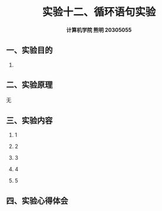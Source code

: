 <h1>
    <center>
        实验十二、循环语句实验
    </center>
</h1>
<h4>
    <center>
        计算机学院 熊明 20305055
    </center>
</h4>

## 一、实验目的

1. 

## 二、实验原理

无

## 三、实验内容

1. 1

2. 2

3. 3

4. 4

5. 5

## 四、实验心得体会


